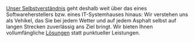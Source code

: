 [Unser Selbstverständnis](/about) geht deshalb weit über das eines Softwareherstellers bzw. eines IT-Systemhauses hinaus: Wir verstehen uns als Vehikel, das Sie bei jedem Wetter und auf jedem Asphalt selbst auf langen Strecken zuverlässig ans Ziel bringt. Wir bieten Ihnen vollumfängliche [Lösungen](/solutions) statt punktueller Leistungen.
